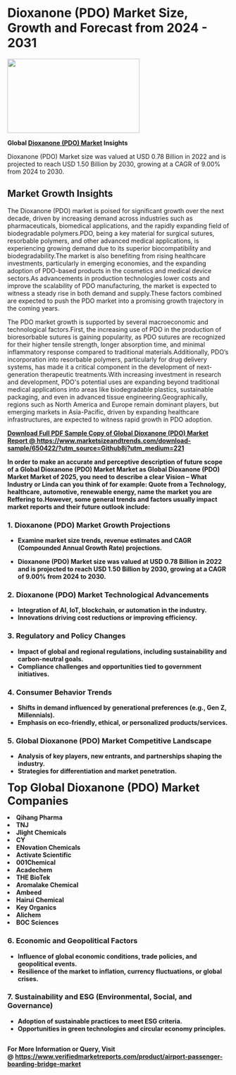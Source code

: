 <H1>Dioxanone (PDO) Market Size, Growth and Forecast from 2024 - 2031</H1><img class="aligncenter size-medium wp-image-584254" src="https://thirdeyenews.in/wp-content/uploads/2024/09/Global-Market-Research-300x168.jpeg" alt="" width="300" height="168" /><p><strong>Global&nbsp;<a href="https://www.marketsizeandtrends.com/download-sample/650422/?utm_source=Github8j?utm_medium=221">Dioxanone (PDO) Market</a> Insights</strong></p><p>Dioxanone (PDO) Market size was valued at USD 0.78 Billion in 2022 and is projected to reach USD 1.50 Billion by 2030, growing at a CAGR of 9.00% from 2024 to 2030.</p><p><h2>Market Growth Insights</h2> <p>The Dioxanone (PDO) market is poised for significant growth over the next decade, driven by increasing demand across industries such as pharmaceuticals, biomedical applications, and the rapidly expanding field of biodegradable polymers.PDO, being a key material for surgical sutures, resorbable polymers, and other advanced medical applications, is experiencing growing demand due to its superior biocompatibility and biodegradability.The market is also benefiting from rising healthcare investments, particularly in emerging economies, and the expanding adoption of PDO-based products in the cosmetics and medical device sectors.As advancements in production technologies lower costs and improve the scalability of PDO manufacturing, the market is expected to witness a steady rise in both demand and supply.These factors combined are expected to push the PDO market into a promising growth trajectory in the coming years.</p> <p><strong><a href="download_sample_link"></a></strong></p> <p>The PDO market growth is supported by several macroeconomic and technological factors.First, the increasing use of PDO in the production of bioresorbable sutures is gaining popularity, as PDO sutures are recognized for their higher tensile strength, longer absorption time, and minimal inflammatory response compared to traditional materials.Additionally, PDO’s incorporation into resorbable polymers, particularly for drug delivery systems, has made it a critical component in the development of next-generation therapeutic treatments.With increasing investment in research and development, PDO's potential uses are expanding beyond traditional medical applications into areas like biodegradable plastics, sustainable packaging, and even in advanced tissue engineering.Geographically, regions such as North America and Europe remain dominant players, but emerging markets in Asia-Pacific, driven by expanding healthcare infrastructures, are expected to witness rapid growth in PDO adoption.<p><strong><a href="get_more_link"></p><p><span class=""><strong>Download Full PDF Sample Copy of Global Dioxanone (PDO) Market Report</strong> @ <a href="https://www.marketsizeandtrends.com/download-sample/650422/?utm_source=Github8j?utm_medium=221" target="_blank">https://www.marketsizeandtrends.com/download-sample/650422/?utm_source=Github8j?utm_medium=221</a></span></p><p>In order to make an accurate and perceptive description of future scope of a Global&nbsp;Dioxanone (PDO) Market Market as Global&nbsp;Dioxanone (PDO) Market Market of 2025, you need to describe a clear Vision &ndash; What Industry or Linda can you think of for example: Quote from a Technology, healthcare, automotive, renewable energy, name the market you are Reffering to.However, some general trends and factors usually impact market reports and their future outlook include:</p><h3>1.&nbsp;<strong>Dioxanone (PDO) Market Growth Projections</strong></h3><ul><li>Examine market size trends, revenue estimates and CAGR (Compounded Annual Growth Rate) projections.</li><li><p>Dioxanone (PDO) Market size was valued at USD 0.78 Billion in 2022 and is projected to reach USD 1.50 Billion by 2030, growing at a CAGR of 9.00% from 2024 to 2030.</p></li></ul><h3>2.&nbsp;<strong>Dioxanone (PDO) Market Technological Advancements</strong></h3><ul><li>Integration of AI, IoT, blockchain, or automation in the industry.</li><li>Innovations driving cost reductions or improving efficiency.</li></ul><h3>3.&nbsp;<strong>Regulatory and Policy Changes</strong></h3><ul><li>Impact of global and regional regulations, including sustainability and carbon-neutral goals.</li><li>Compliance challenges and opportunities tied to government initiatives.</li></ul><h3>4.&nbsp;<strong>Consumer Behavior Trends</strong></h3><ul><li>Shifts in demand influenced by generational preferences (e.g., Gen Z, Millennials).</li><li>Emphasis on eco-friendly, ethical, or personalized products/services.</li></ul><h3>5.&nbsp;<strong>Global Dioxanone (PDO) Market Competitive Landscape</strong></h3><ul><li>Analysis of key players, new entrants, and partnerships shaping the industry.</li><li>Strategies for differentiation and market penetration.</li></ul><p data-pm-slice="1 1 []"><span style="color: inherit; font-family: inherit; font-size: 25px;">Top Global Dioxanone (PDO) Market Companies</span></p><div class="" data-test-id=""><p><li>Qihang Pharma</li><li> TNJ</li><li> Jlight Chemicals</li><li> CY</li><li> ENovation Chemicals</li><li> Activate Scientific</li><li> 001Chemical</li><li> Acadechem</li><li> THE BioTek</li><li> Aromalake Chemical</li><li> Ambeed</li><li> Hairui Chemical</li><li> Key Organics</li><li> Alichem</li><li> BOC Sciences</li></p></div><h3>6.&nbsp;<strong>Economic and Geopolitical Factors</strong></h3><ul><li>Influence of global economic conditions, trade policies, and geopolitical events.</li><li>Resilience of the market to inflation, currency fluctuations, or global crises.</li></ul><h3>7.&nbsp;<strong>Sustainability and ESG (Environmental, Social, and Governance)</strong></h3><ul><li>Adoption of sustainable practices to meet ESG criteria.</li><li>Opportunities in green technologies and circular economy principles.</li></ul><h2><strong style="font-size: 14px;">For More Information or Query, Visit @&nbsp;</strong><a style="background-color: #ffffff; font-size: 14px;" href="https://www.marketsizeandtrends.com/report/dioxanone-pdo-market/" target="_blank">https://www.verifiedmarketreports.com/product/airport-passenger-boarding-bridge-market</a></h2>